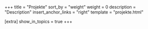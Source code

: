 +++
title = "Projekte"
sort_by = "weight"
weight = 0
description = "Description"
insert_anchor_links = "right"
template = "projekte.html"

[extra]
show_in_topics = true
+++